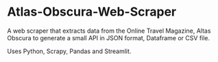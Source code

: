# Atlas-Obscura-Web-Scraper
A web scraper that extracts data from the Online Travel Magazine, Altas Obscura to generate a small API in JSON format, Dataframe or CSV file.

Uses Python, Scrapy, Pandas and Streamlit.
